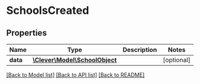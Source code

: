 # SchoolsCreated

## Properties
Name | Type | Description | Notes
------------ | ------------- | ------------- | -------------
**data** | [**\Clever\Model\SchoolObject**](SchoolObject.md) |  | [optional] 

[[Back to Model list]](README.md#documentation-for-models) [[Back to API list]](README.md#documentation-for-api-endpoints) [[Back to README]](README.md)


